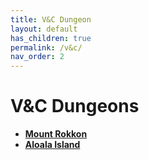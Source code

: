 ```yaml
---
title: V&C Dungeon
layout: default
has_children: true
permalink: /v&c/
nav_order: 2
---
```

# V&C Dungeons
- [**Mount Rokkon**](./amr/)
- [**Aloala Island**](./aai/)

